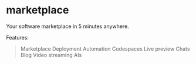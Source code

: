 # marketplace
Your software marketplace in 5 minutes anywhere.

Features:
> Marketplace
> Deployment Automation
> Codespaces
> Live preview
> Chats
> Blog
> Video streaming
> AIs
